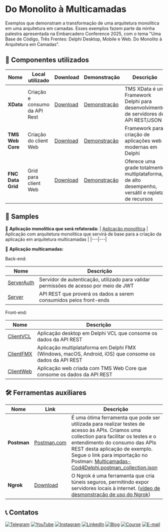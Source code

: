 # Do Monolito à Multicamadas
Exemplos que demonstram a transformação de uma arquitetura monolítica em uma arquitetura em camadas. Esses exemplos fazem parte da minha palestra apresentada na Embarcadero Conference 2025, com o tema "Uma Base de Código, Três Frentes: Delphi Desktop, Mobile e Web. Do Monolito à Arquitetura em Camadas".


## 🔷 Componentes utilizados
| Nome              | Local utilizado               | Download                                                          | Demonstração                                                                                        | Descrição                                                                                       |
|-------------------|-------------------------------| ------------------------------------------------------------------|-----------------------------------------------------------------------------------------------------|-------------------------------------------------------------------------------------------------|
| **XData**         | Criação e consumo da API Rest | [Download](https://www.tmssoftware.com/site/xdata.asp)            | [Demonstração](https://www.youtube.com/watch?v=cwb6_SKbB6A&list=PLLHSz4dOnnN2Xlf7OX47cF20gbmz9-9z0) | TMS XData é um Framework Delphi para desenvolvimento de servidores de API REST/JSON             |
| **TMS Web Core**  | Criação do client Web         | [Download](https://www.tmssoftware.com/site/tmswebcore.asp)       | [Demonstração](https://www.youtube.com/watch?v=n51xdFBRzX0&list=PLLHSz4dOnnN2Xlf7OX47cF20gbmz9-9z0) | Framework para criação de aplicações web modernas em Delphi                                     |
| **FNC Data Grid** | Grid para client Web          | [Download](https://github.com/Code4Delphi/TMS-FNC-DataGridSample) | [Demonstração](https://www.youtube.com/watch?v=gB2Fz69LlDs&list=PLLHSz4dOnnN2Xlf7OX47cF20gbmz9-9z0) | Oferece uma grade totalmente multiplataforma, de alto desempenho, versátil e repleta de recursos|


## 🔶 Samples
🔸 **Aplicação monolítica que será refatorada:** 
| [Aplicação monolítica](Samples/Monolito) | Aplicação com arquitetura monolítica que servirá de base para a criação da aplicação em arquitetura multicamadas |
|---|---| 


🔸 **Aplicação multicamadas:**

Back-end:

| Nome | Descrição |
|------|-----------|
| [ServerAuth](Samples/Multicamadas/ServerAuth) | Servidor de autenticação, utilizado para validar permissões de acesso por meio de JWT |
| [Server](Samples/Multicamadas/Server)         | API REST que proverá os dados a serem consumidos pelos front-ends                     |

Front-end:

| Nome | Descrição |
|------|-----------|
| [ClientVCL](Samples/Multicamadas/ClientVCL) | Aplicação desktop em Delphi VCL que consome os dados da API REST |
| [ClientFMX](Samples/Multicamadas/ClientFMX) | Aplicação multiplataforma em Delphi FMX (Windows, macOS, Android, iOS) que consome os dados da API REST |
| [ClientWeb](Samples/Multicamadas/ClientWeb) | Aplicação web criada com TMS Web Core que consome os dados da API REST |


## 🛠️ Ferramentas auxiliares
| Nome              | Link                                                              | Descrição                                                                                       |
|-------------------| ------------------------------------------------------------------|-------------------------------------------------------------------------------------------------|
| **Postman**       | [Postman.com](https://www.postman.com/)                           | É uma ótima ferramenta que pode ser utilizada para realizar testes de acesso às APIs. Criamos uma collection para facilitar os testes e o entendimento do consumo das APIs REST desta aplicação de exemplo. Segue o link para importação no Postman: [Multicamadas-Cod4Delphi.postman_collection.json](Extras/Multicamadas-Cod4Delphi.postman_collection.json)|
| **Ngrok** | [Download](https://ngrok.com/downloads/) | O Ngrok é uma ferramenta que cria túneis seguros, permitindo expor servidores locais à internet. ([vídeo de desmonstração de uso do Ngrok](https://youtu.be/9KxcsnSL_5U?si=8PGvonKkc-IzmGsl&t=516)) |




## 📞 Contatos
[![Telegram](https://img.shields.io/badge/Telegram-Join-blue?logo=telegram)](https://t.me/Code4Delphi)
[![YouTube](https://img.shields.io/badge/YouTube-Join-red?logo=youtube&logoColor=red)](https://www.youtube.com/@code4delphi)
[![Instagram](https://img.shields.io/badge/Intagram-Follow-red?logo=instagram&logoColor=pink)](https://www.instagram.com/code4delphi/)
[![LinkedIn](https://img.shields.io/badge/LinkedIn-Connect-blue)](https://www.linkedin.com/in/cesar-cardoso-dev)
[![Blog](https://img.shields.io/badge/Blog-Code4Delphi-F00?logo=delphi)](https://code4delphi.com.br/blog/)
[![Course](https://img.shields.io/badge/Course-Delphi-F00?logo=delphi)](https://go.hotmart.com/U81331747Y?dp=1)
[![E-mail](https://img.shields.io/badge/E--mail-Send-yellowgreen?logo=maildotru&logoColor=yellowgreen)](mailto:contato@code4delphi.com.br)

